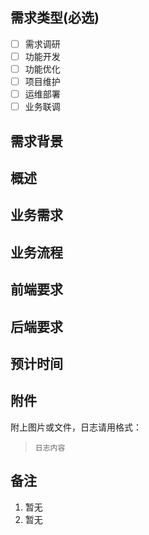 ## 需求类型(必选)

- [ ] 需求调研
- [ ] 功能开发
- [ ] 功能优化
- [ ] 项目维护
- [ ] 运维部署
- [ ] 业务联调

## 需求背景

## 概述

## 业务需求

## 业务流程

## 前端要求

## 后端要求

## 预计时间

## 附件

附上图片或文件，日志请用格式：

> ```
> 日志内容
> ```

## 备注

1. 暂无
2. 暂无
